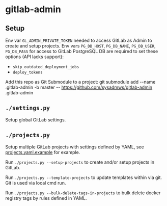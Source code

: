 # gitlab-admin

## Setup
Env var `GL_ADMIN_PRIVATE_TOKEN` needed to access GitLab as Admin to create and setup projects.
Env vars `PG_DB_HOST`, `PG_DB_NAME`, `PG_DB_USER`, `PG_DB_PASS` for access to GitLab PostgreSQL DB are required to set these options (API lacks support):
- `skip_outdated_deployment_jobs`
- `deploy_tokens`

Add this repo as Git Submodule to a project:
git submodule add --name .gitlab-admin -b master -- https://github.com/sysadmws/gitlab-admin .gitlab-admin

## `./settings.py`
Setup global GitLab settings.

## `./projects.py`
Setup multiple GitLab projects with settings defined by YAML, see [projects.yaml.example](projects.yaml.example) for example.

Run `./projects.py --setup-projects` to create and/or setup projects in GitLab.

Run `./projects.py --template-projects` to update templates within via git.
Git is used via local cmd run.

Run `./projects.py --bulk-delete-tags-in-projects` to bulk delete docker registry tags by rules defined in YAML.
